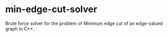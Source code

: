# min-edge-cut-solver
Brute force solver for the problem of Minimum edge cut of an edge-valued graph in C++.
